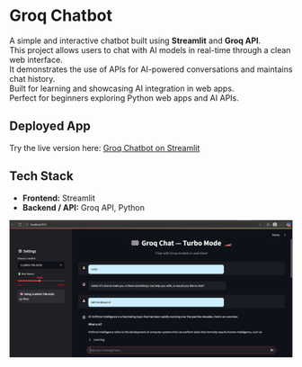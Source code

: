 # Groq Chatbot

A simple and interactive chatbot built using **Streamlit** and **Groq API**.  
This project allows users to chat with AI models in real-time through a clean web interface.  
It demonstrates the use of APIs for AI-powered conversations and maintains chat history.  
Built for learning and showcasing AI integration in web apps.  
Perfect for beginners exploring Python web apps and AI APIs.  

## Deployed App
Try the live version here: [Groq Chatbot on Streamlit](https://groq-chatbot-cpphsj8ikeqdce5odeappet.streamlit.app/)

## Tech Stack
- **Frontend:** Streamlit  
- **Backend / API:** Groq API, Python

![Demo](groq_demo.png)
